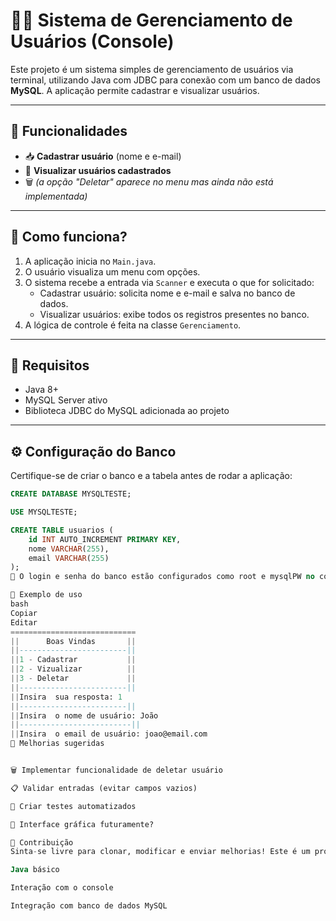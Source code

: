 # 🧑‍💻 Sistema de Gerenciamento de Usuários (Console)

Este projeto é um sistema simples de gerenciamento de usuários via terminal, utilizando Java com JDBC para conexão com um banco de dados **MySQL**. A aplicação permite cadastrar e visualizar usuários.


---

## 🚀 Funcionalidades

- 📥 **Cadastrar usuário** (nome e e-mail)
- 📄 **Visualizar usuários cadastrados**
- 🗑️ *(a opção "Deletar" aparece no menu mas ainda não está implementada)*

---

## 🧠 Como funciona?

1. A aplicação inicia no `Main.java`.
2. O usuário visualiza um menu com opções.
3. O sistema recebe a entrada via `Scanner` e executa o que for solicitado:
   - Cadastrar usuário: solicita nome e e-mail e salva no banco de dados.
   - Visualizar usuários: exibe todos os registros presentes no banco.
4. A lógica de controle é feita na classe `Gerenciamento`.

---

## 💾 Requisitos

- Java 8+
- MySQL Server ativo
- Biblioteca JDBC do MySQL adicionada ao projeto

---

## ⚙️ Configuração do Banco

Certifique-se de criar o banco e a tabela antes de rodar a aplicação:

```sql
CREATE DATABASE MYSQLTESTE;

USE MYSQLTESTE;

CREATE TABLE usuarios (
    id INT AUTO_INCREMENT PRIMARY KEY,
    nome VARCHAR(255),
    email VARCHAR(255)
);
🔑 O login e senha do banco estão configurados como root e mysqlPW no código (classe Conexao). Altere conforme necessário.

🧪 Exemplo de uso
bash
Copiar
Editar
============================
||      Boas Vindas       ||
||------------------------||
||1 - Cadastrar           ||
||2 - Vizualizar          ||
||3 - Deletar             ||  
||------------------------||
||Insira  sua resposta: 1
||------------------------||
||Insira  o nome de usuário: João
||-------------------------||
||Insira  o email de usuário: joao@email.com
🔧 Melhorias sugeridas


🗑️ Implementar funcionalidade de deletar usuário

📋 Validar entradas (evitar campos vazios)

🧪 Criar testes automatizados

🎨 Interface gráfica futuramente?

🤝 Contribuição
Sinta-se livre para clonar, modificar e enviar melhorias! Este é um projeto simples ideal para aprender:

Java básico

Interação com o console

Integração com banco de dados MySQL




